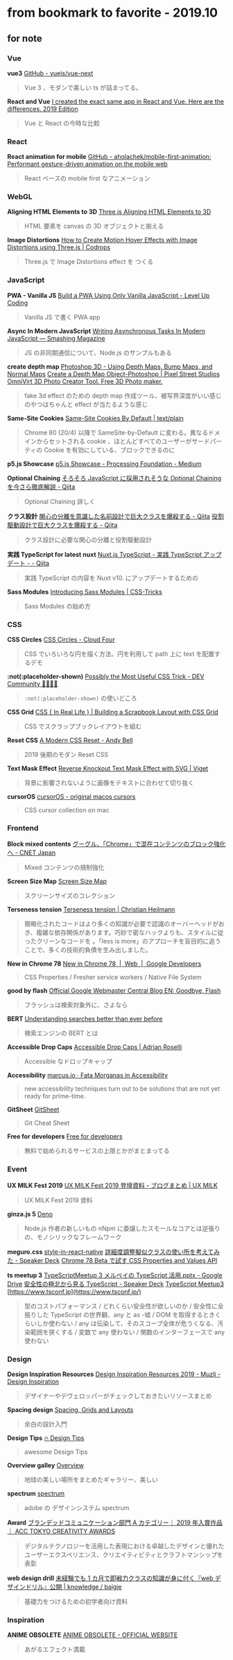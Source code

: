 # from bookmark to favorite - 2019.10

## for note

### Vue

**vue3**
[GitHub - vuejs/vue-next](https://github.com/vuejs/vue-next)

> Vue 3 、モダンで美しい ts が詰まってる。

**React and Vue**
[I created the exact same app in React and Vue. Here are the differences. 2019 Edition](https://medium.com/javascript-in-plain-english/i-created-the-exact-same-app-in-react-and-vue-here-are-the-differences-2019-edition-42ba2cab9e56)

> Vue と React の今時な比較

### React

**React animation for mobile**
[GitHub - aholachek/mobile-first-animation: Performant gesture-driven animation on the mobile web](https://github.com/aholachek/mobile-first-animation)

> React ベースの mobile first なアニメーション

### WebGL

**Aligning HTML Elements to 3D**
[Three.js Aligning HTML Elements to 3D](https://threejsfundamentals.org/threejs/lessons/threejs-align-html-elements-to-3d.html#toc)

> HTML 要素を canvas の 3D オブジェクトと揃える

**Image Distortions**
[How to Create Motion Hover Effects with Image Distortions using Three.js | Codrops](https://tympanus.net/codrops/2019/10/21/how-to-create-motion-hover-effects-with-image-distortions-using-three-js/)

> Three.js で Image Distortions effect を つくる

### JavaScript

**PWA - Vanilla JS**
[Build a PWA Using Only Vanilla JavaScript - Level Up Coding](https://levelup.gitconnected.com/build-a-pwa-using-only-vanilla-javascript-bdf1eee6f37a)

> Vanilla JS で書く PWA app

**Async In Modern JavaScript**
[Writing Asynchronous Tasks In Modern JavaScript — Smashing Magazine](https://www.smashingmagazine.com/2019/10/asynchronous-tasks-modern-javascript/)

> JS の非同期通信について、Node.js のサンプルもある

**create depth map**
[Photoshop 3D - Using Depth Maps, Bump Maps, and Normal Maps](https://photoshoptrainingchannel.com/photoshop-3d-depth-maps-bump-normals/)
[Create a Depth Map Object-Photoshop | Pixel Street Studios](http://pixelstreetstudios.com/photoshop/photoshop-cs6-topics/creating-a-depth-map-object/)
[OmniVirt 3D Photo Creator Tool. Free 3D Photo maker.](https://www.omnivirt.com/3d-photo/)

> fake 3d effect のための depth map 作成ツール、被写界深度がいい感じのやつはちゃんと effect が当たるような感じ

**Same-Site Cookies**
[Same-Site Cookies By Default | text/plain](https://textslashplain.com/2019/09/30/same-site-cookies-by-default/)

> Chrome 80 (20/4) 以降で SameSite-by-Default に変わる。異なるドメインからセットされる cookie 、ほとんどすべてのユーザーがサードパーティの Cookie を有効にしている、ブロックできるのに

**p5.js Showcase**
[p5.js Showcase - Processing Foundation - Medium](https://medium.com/processing-foundation/p5-js-showcase-4a3756528542)

**Optional Chaining**
[そろそろ JavaScript に採用されそうな Optional Chaining を今さら徹底解説 - Qiita](https://qiita.com/uhyo/items/6cd88c0ea4dc6289387a)

> Optional Chaining 詳しく

**クラス設計**
[関心の分離を意識した名前設計で巨大クラスを爆殺する - Qiita](https://qiita.com/MinoDriven/items/37599172b2cd27c38a33)
[役割駆動設計で巨大クラスを爆殺する - Qiita](https://qiita.com/MinoDriven/items/2a378a09638e234d8614)

> クラス設計に必要な関心の分離と役割駆動設計

**実践 TypeScript for latest nuxt**
[Nuxt.js TypeScript - 実践 TypeScript アップデート - - Qiita](https://qiita.com/Takepepe/items/6e99d2f64f0814704e0f)

> 実践 TypeScript の内容を Nuxt v10. にアップデートするための

**Sass Modules**
[Introducing Sass Modules | CSS-Tricks](https://css-tricks.com/introducing-sass-modules/)

> Sass Modules の始め方

### CSS

**CSS Circles**
[CSS Circles - Cloud Four](https://cloudfour.com/thinks/css-circles/)

> CSS でいろいろな円を描く方法、円を利用して path 上に text を配置するデモ

**:not(:placeholder-shown)**
[Possibly the Most Useful CSS Trick - DEV Community 👩‍💻👨‍💻](https://dev.to/xtrp/possibly-the-most-useful-css-trick-jl3)

> `:not(:placeholder-shown)` の使いどころ

**CSS Grid**
[CSS { In Real Life } | Building a Scrapbook Layout with CSS Grid](https://css-irl.info/building-a-scrapbook-layout-with-css-grid/)

> CSS でスクラップブックレイアウトを組む

**Reset CSS**
[A Modern CSS Reset - Andy Bell](https://hankchizljaw.com/wrote/a-modern-css-reset/)

> 2019 後期のモダン Reset CSS

**Text Mask Effect**
[Reverse Knockout Text Mask Effect with SVG | Viget](https://www.viget.com/articles/reverse-knockout-text-mask-effect-with-svg/)

> 背景に影響されないように画像をテキストに合わせて切り抜く

**cursorOS**
[cursorOS - original macos cursors](http://cursoros.com/)

> CSS cursor collection on mac

### Frontend

**Block mixed contents**
[グーグル、「Chrome」で混在コンテンツのブロック強化へ - CNET Japan](https://japan.cnet.com/article/35143523/)

> Mixed コンテンツの規制強化

**Screen Size Map**
[Screen Size Map](https://www.screensizemap.com/)

> スクリーンサイズのコレクション

**Terseness tension**
[Terseness tension | Christian Heilmann](http://christianheilmann.com/2019/10/01/terseness-tension/)

> 簡略化されたコードはより多くの知識が必要で認識のオーバーヘッドがおき、複雑な依存関係があります。巧妙で密なハックよりも、スタイルに従ったクリーンなコードを 。「less is more」のアプローチを盲目的に追うことで、多くの技術的負債を生み出しました。

**New in Chrome 78**
[New in Chrome 78  |  Web  |  Google Developers](https://developers.google.com/web/updates/2019/10/nic78)

> CSS Properties / Fresher service workers / Native File System

**good by flash**
[Official Google Webmaster Central Blog EN: Goodbye, Flash](https://webmasters.googleblog.com/2019/10/goodbye-flash.html)

> フラッシュは検索対象外に、さよなら

**BERT**
[Understanding searches better than ever before](https://blog.google/products/search/search-language-understanding-bert/)

> 検索エンジンの BERT とは

**Accessible Drop Caps**
[Accessible Drop Caps | Adrian Roselli](https://adrianroselli.com/2019/10/accessible-drop-caps.html)

> Accessible なドロップキャップ

**Accessibility**
[marcus.io · Fata Morganas in Accessibility](https://marcus.io/blog/fata-morganas-in-a11y)

> new accessibility techniques turn out to be solutions that are not yet ready for prime-time.

**GitSheet**
[GitSheet](https://gitsheet.wtf/)

> Git Cheat Sheet

**Free for developers**
[Free for developers](https://free-for.dev/)

> 無料で始められるサービスの上限とかがまとまってる

### Event

**UX MILK Fest 2019**
[UX MILK Fest 2019 登壇資料・ブログまとめ | UX MILK](https://uxmilk.jp/83487?fbclid=IwAR0xhOQth0t5S0TaaVQBQcRuKJZE3at4GCm5wZALAuwRDCob3myOYQbdIyo)

> UX MILK Fest 2019 資料

**ginza.js 5**
[Deno](https://kt3k.github.io/deno_talk_ginza/)

> Node.js 作者の新しいもの nNpm に委譲したスモールなコアとは逆張りの、モノシリックなフレームワーク

**meguro.css**
[style-in-react-native](<[https://styles-in-react-native.naturalclar.now.sh](https://styles-in-react-native.naturalclar.now.sh/)>)
[詳細度調整擬似クラスの使い所を考えてみた - Speaker Deck](<[https://speakerdeck.com/glico800/xiang-xi-du-diao-zheng-ni-si-kurasufalseshi-isuo-wokao-etemita](https://speakerdeck.com/glico800/xiang-xi-du-diao-zheng-ni-si-kurasufalseshi-isuo-wokao-etemita)>)
[Chrome 78 Beta で試す CSS Properties and Values API](<[https://slides.araya.dev/meguro-css-7/](https://slides.araya.dev/meguro-css-7/)>)

**ts meetup 3**
[TypeScriptMeetup 3 メルペイの TypeScript 活用.pptx - Google Drive](<[https://drive.google.com/file/d/1HdRAzv_Mq24gTRz6WHC13sRASaF2O9Rw/view](https://drive.google.com/file/d/1HdRAzv_Mq24gTRz6WHC13sRASaF2O9Rw/view)>)
[安全性の極北から見る TypeScript - Speaker Deck](<[https://speakerdeck.com/uhyo/an-quan-xing-falseji-bei-karajian-rutypescript](https://speakerdeck.com/uhyo/an-quan-xing-falseji-bei-karajian-rutypescript)>)
[TypeScript Meetup3](<[https://akito0107.github.io/slides/#slide=1](https://akito0107.github.io/slides/#slide=1)>)
[https://www.tsconf.jp](https://www.tsconf.jp/)

> 型のコストパフォーマンス / どれくらい安全性が欲しいのか / 安全性に全振りした TypeScript の世界観、any と as -嘘 / DOM を取得するときくらいしか使わない / any は伝染して、そのスコープ全体が危うくなる、汚染範囲を狭くする / 変数で any 使わない / 関数のインターフェースで any 使わない

### Design

**Design Inspiration Resources**
[Design Inspiration Resources 2019 - Muzli - Design Inspiration](https://medium.muz.li/design-inspiration-resources-2019-1cce24b256e5)

> デザイナーやデヴェロッパーがチェックしておきたいリソースまとめ

**Spacing design**
[Spacing, Grids and Layouts](https://www.designsystems.com/space-grids-and-layouts/)

> 余白の設計入門

**Design Tips**
[🔥 Design Tips](https://twitter.com/i/moments/994601867987619840)

> awesome Design Tips

**Overview galley**
[Overview](https://www.over-view.com/)

> 地球の美しい場所をまとめたギャラリー、美しい

**spectrum**
[spectrum](https://spectrum.adobe.com/)

> adobe の デザインシステム spectrum

**Award**
[ブランデッドコミュニケーション部門 A カテゴリー｜ 2019 年入賞作品｜ ACC TOKYO CREATIVITY AWARDS](http://acc-awards.com/festival/2019fes_result/bca.html)

> デジタルテクノロジーを活用した表現における卓越したデザインと優れたユーザーエクスペリエンス、クリエイティビティとクラフトマンシップを表彰

**web design drill**
[未経験でも 1 カ月で即戦力クラスの知識が身に付く『web デザインドリル』公開 | knowledge / baigie](https://baigie.me/officialblog/2019/10/30/web-design-workbook/)

> 基礎力をつけるための初学者向け資料

### Inspiration

**ANIME OBSOLETE**
[ANIME OBSOLETE - OFFICIAL WEBSITE](https://project-obsolete.com/en/)

> あがるエフェクト満載
